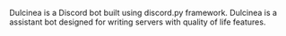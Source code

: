 Dulcinea is a Discord bot built using discord.py framework. Dulcinea is a assistant bot designed for writing servers with quality of life features.
